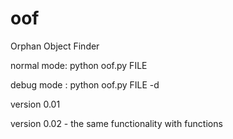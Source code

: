 # oof
Orphan Object Finder

normal mode: python oof.py FILE

debug mode : python oof.py FILE -d

version 0.01

version 0.02 - the same functionality with functions
